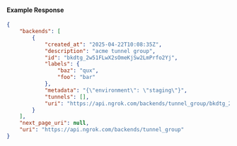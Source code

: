 <!-- Code generated for API Clients. DO NOT EDIT. -->

#### Example Response

```json
{
	"backends": [
		{
			"created_at": "2025-04-22T10:08:35Z",
			"description": "acme tunnel group",
			"id": "bkdtg_2w51FLwX2sOmeKjSw2LmPrfo2Yj",
			"labels": {
				"baz": "qux",
				"foo": "bar"
			},
			"metadata": "{\"environment\": \"staging\"}",
			"tunnels": [],
			"uri": "https://api.ngrok.com/backends/tunnel_group/bkdtg_2w51FLwX2sOmeKjSw2LmPrfo2Yj"
		}
	],
	"next_page_uri": null,
	"uri": "https://api.ngrok.com/backends/tunnel_group"
}
```
